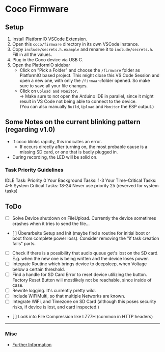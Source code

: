 # Coco Firmware

## Setup
1. Install [PlatformIO VSCode Extension](https://marketplace.visualstudio.com/items?itemName=platformio.platformio-ide).
2. Open this `coco/firmware` directory in its own VSCode instance.
3. Copy `include/secrets.h.example` and rename it to `include/secrets.h`. Fill in all the values.
4. Plug in the Coco device via USB C.
5. Open the PlatformIO sidebar
    - Click on "Pick a Folder" and choose the `/firmware` folder as PlatformIO based project. This might close this VS Code Session and open a new one, with only the `/firmware`folder opened. So make sure to save all your file changes.
    - Click on `Upload and Monitor`. <br>-> Make sure to not open the Arduino IDE in parallel, since it might result in VS Code not being able to connect to the device. <br>(You can also manually `Build`, `Upload` and `Monitor` the ESP output.)


## Some Notes on the current blinking pattern (regarding v1.0)
- If coco blinks rapidly, this indicates an error.
	- If occurs directly after turning on, the most probable cause is a missing SD card, or one that is badly plugged in.
- During recording, the LED will be solid on.

### Task Priority Guidelines
IDLE Task: Priority 0
Your Background Tasks: 1-3
Your Time-Critical Tasks: 4-5
System Critical Tasks: 18-24
Never use priority 25 (reserved for system tasks)

## ToDo
- [ ] Solve Device shutdown on FileUpload. Currently the device sometimes crashes when it tries to send the file...
- [ ] Überarbeite Setup and Init (maybe find a routine for initial boot or boot from complete power loss). Consider removing the "if task creation fails" parts.
- [ ] Check if there is a possibility that audio queue get's lost on the SD card. E.g. when the new one is being written and the device loses power.
- [ ] Integrate Routine which brings device to deepsleep, when Voltage below a certain threshold.
- [ ] Find a handle for SD Card Error to reset device utilizing the button. Factory Reset Button will mostlikely not be reachable, since inside of case.
- [ ] Rewrite logging. It's currently pretty wild.
- [ ] Include WiFiMulti, so that multiple Networks are known.
- [ ] Integrate WiFi, and Timezone on SD Card (although this poses security risks, if device is lost, and card inspected.)
- [ ] Look into File Compression like LZ77H (common in HTTP headers)


---

### Misc
- [Further Information](https://wiki.seeedstudio.com/xiao_esp32s3_getting_started/)